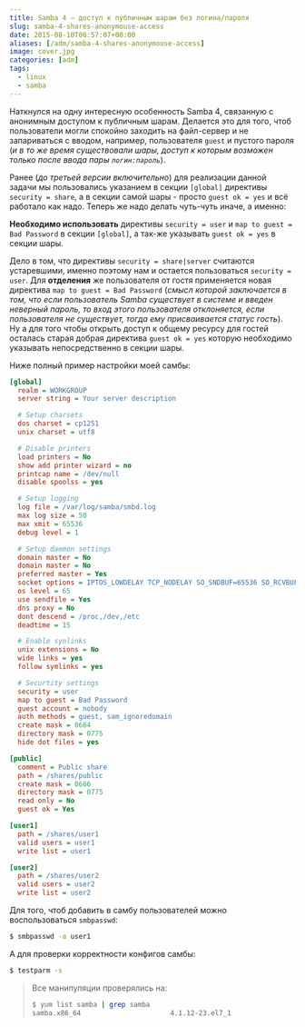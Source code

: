 ```yaml
---
title: Samba 4 — доступ к публичным шарам без логина/пароля
slug: samba-4-shares-anonymouse-access
date: 2015-08-10T06:57:07+00:00
aliases: [/adm/samba-4-shares-anonymouse-access]
image: cover.jpg
categories: [adm]
tags:
  - linux
  - samba
---
```


Наткнулся на одну интересную особенность Samba 4, связанную с анонимным доступом к публичным шарам. Делается это для того, чтоб пользователи могли спокойно заходить на файл-сервер и не запариваться с вводом, например, пользователя `guest` и пустого пароля (_и в то же время существовали шары, доступ к которым возможен только после ввода пары `логин:пароль`_).

<!--more-->

Ранее (_до третьей версии включительно_) для реализации данной задачи мы пользовались указанием в секции `[global]` директивы `security = share`, а в секции самой шары - просто `guest ok = yes` и всё работало как надо. Теперь же надо делать чуть-чуть иначе, а именно:

**Необходимо использовать** директивы `security = user` и `map to guest = Bad Password` в секции `[global]`, а так-же указывать `guest ok = yes` в секции шары.

Дело в том, что директивы `security = share|server` считаются устаревшими, именно поэтому нам и остается пользоваться `security = user`. Для **отделения** же пользователя от гостя применяется новая директива `map to guest = Bad Password` (_смысл которой заключается в том, что если пользователь Samba существует в системе и введен неверный пароль, то вход этого пользователя отклоняется, если пользователя не существует, тогда ему присваивается статус гость_). Ну а для того чтобы открыть доступ к общему ресурсу для гостей осталась старая добрая директива `guest ok = yes` которую необходимо указывать непосредственно в секции шары.

Ниже полный пример настройки моей самбы:

```ini
[global]
  realm = WORKGROUP
  server string = Your server description

  # Setup charsets
  dos charset = cp1251
  unix charset = utf8

  # Disable printers
  load printers = No
  show add printer wizard = no
  printcap name = /dev/null
  disable spoolss = yes

  # Setup logging
  log file = /var/log/samba/smbd.log
  max log size = 50
  max xmit = 65536
  debug level = 1

  # Setup daemon settings
  domain master = No
  domain master = No
  preferred master = Yes
  socket options = IPTOS_LOWDELAY TCP_NODELAY SO_SNDBUF=65536 SO_RCVBUF=65536 SO_KEEPALIVE
  os level = 65
  use sendfile = Yes
  dns proxy = No
  dont descend = /proc,/dev,/etc
  deadtime = 15

  # Enable synlinks
  unix extensions = No
  wide links = yes
  follow symlinks = yes

  # Securtity settings
  security = user
  map to guest = Bad Password
  guest account = nobody
  auth methods = guest, sam_ignoredomain
  create mask = 0664
  directory mask = 0775
  hide dot files = yes

[public]
  comment = Public share
  path = /shares/public
  create mask = 0666
  directory mask = 0775
  read only = No
  guest ok = Yes

[user1]
  path = /shares/user1
  valid users = user1
  write list = user1

[user2]
  path = /shares/user2
  valid users = user2
  write list = user2
```

Для того, чтоб добавить в самбу пользователей можно воспользоваться `smbpasswd`:

```bash
$ smbpasswd -a user1
```

А для проверки корректности конфигов самбы:

```bash
$ testparm -s
```

> Все манипуляции проверялись на:
>
> ```bash
> $ yum list samba | grep samba
> samba.x86_64                      4.1.12-23.el7_1                       @updates
> ```
